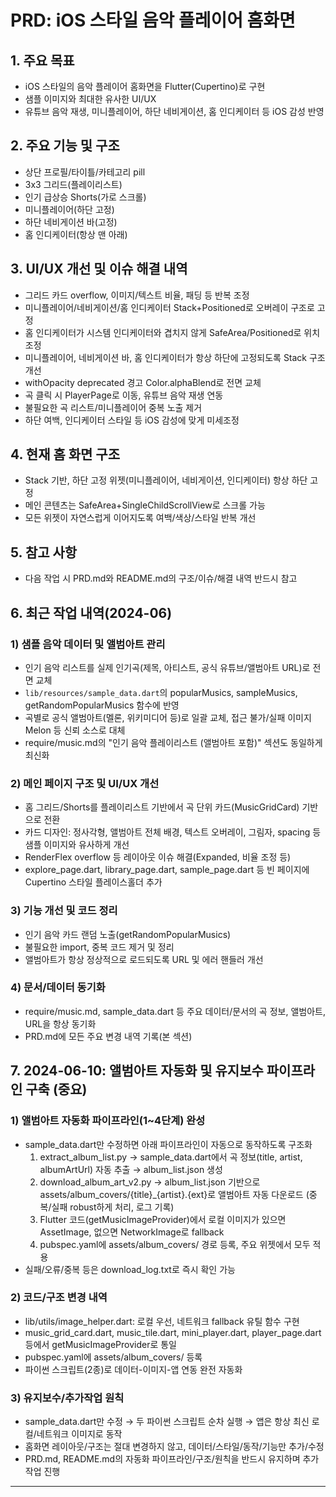 # PRD: iOS 스타일 음악 플레이어 홈화면

## 1. 주요 목표
- iOS 스타일의 음악 플레이어 홈화면을 Flutter(Cupertino)로 구현
- 샘플 이미지와 최대한 유사한 UI/UX
- 유튜브 음악 재생, 미니플레이어, 하단 네비게이션, 홈 인디케이터 등 iOS 감성 반영

## 2. 주요 기능 및 구조
- 상단 프로필/타이틀/카테고리 pill
- 3x3 그리드(플레이리스트)
- 인기 급상승 Shorts(가로 스크롤)
- 미니플레이어(하단 고정)
- 하단 네비게이션 바(고정)
- 홈 인디케이터(항상 맨 아래)

## 3. UI/UX 개선 및 이슈 해결 내역
- 그리드 카드 overflow, 이미지/텍스트 비율, 패딩 등 반복 조정
- 미니플레이어/네비게이션/홈 인디케이터 Stack+Positioned로 오버레이 구조로 고정
- 홈 인디케이터가 시스템 인디케이터와 겹치지 않게 SafeArea/Positioned로 위치 조정
- 미니플레이어, 네비게이션 바, 홈 인디케이터가 항상 하단에 고정되도록 Stack 구조 개선
- withOpacity deprecated 경고 Color.alphaBlend로 전면 교체
- 곡 클릭 시 PlayerPage로 이동, 유튜브 음악 재생 연동
- 불필요한 곡 리스트/미니플레이어 중복 노출 제거
- 하단 여백, 인디케이터 스타일 등 iOS 감성에 맞게 미세조정

## 4. 현재 홈 화면 구조
- Stack 기반, 하단 고정 위젯(미니플레이어, 네비게이션, 인디케이터) 항상 하단 고정
- 메인 콘텐츠는 SafeArea+SingleChildScrollView로 스크롤 가능
- 모든 위젯이 자연스럽게 이어지도록 여백/색상/스타일 반복 개선

## 5. 참고 사항
- 다음 작업 시 PRD.md와 README.md의 구조/이슈/해결 내역 반드시 참고 

## 6. 최근 작업 내역(2024-06)

### 1) 샘플 음악 데이터 및 앨범아트 관리
- 인기 음악 리스트를 실제 인기곡(제목, 아티스트, 공식 유튜브/앨범아트 URL)로 전면 교체
- `lib/resources/sample_data.dart`의 popularMusics, sampleMusics, getRandomPopularMusics 함수에 반영
- 곡별로 공식 앨범아트(멜론, 위키미디어 등)로 일괄 교체, 접근 불가/실패 이미지 Melon 등 신뢰 소스로 대체
- require/music.md의 "인기 음악 플레이리스트 (앨범아트 포함)" 섹션도 동일하게 최신화

### 2) 메인 페이지 구조 및 UI/UX 개선
- 홈 그리드/Shorts를 플레이리스트 기반에서 곡 단위 카드(MusicGridCard) 기반으로 전환
- 카드 디자인: 정사각형, 앨범아트 전체 배경, 텍스트 오버레이, 그림자, spacing 등 샘플 이미지와 유사하게 개선
- RenderFlex overflow 등 레이아웃 이슈 해결(Expanded, 비율 조정 등)
- explore_page.dart, library_page.dart, sample_page.dart 등 빈 페이지에 Cupertino 스타일 플레이스홀더 추가

### 3) 기능 개선 및 코드 정리
- 인기 음악 카드 랜덤 노출(getRandomPopularMusics)
- 불필요한 import, 중복 코드 제거 및 정리
- 앨범아트가 항상 정상적으로 로드되도록 URL 및 에러 핸들러 개선

### 4) 문서/데이터 동기화
- require/music.md, sample_data.dart 등 주요 데이터/문서의 곡 정보, 앨범아트, URL을 항상 동기화
- PRD.md에 모든 주요 변경 내역 기록(본 섹션)

## 7. 2024-06-10: 앨범아트 자동화 및 유지보수 파이프라인 구축 (중요)

### 1) 앨범아트 자동화 파이프라인(1~4단계) 완성
- sample_data.dart만 수정하면 아래 파이프라인이 자동으로 동작하도록 구조화
  1. extract_album_list.py → sample_data.dart에서 곡 정보(title, artist, albumArtUrl) 자동 추출 → album_list.json 생성
  2. download_album_art_v2.py → album_list.json 기반으로 assets/album_covers/{title}_{artist}.{ext}로 앨범아트 자동 다운로드 (중복/실패 robust하게 처리, 로그 기록)
  3. Flutter 코드(getMusicImageProvider)에서 로컬 이미지가 있으면 AssetImage, 없으면 NetworkImage로 fallback
  4. pubspec.yaml에 assets/album_covers/ 경로 등록, 주요 위젯에서 모두 적용
- 실패/오류/중복 등은 download_log.txt로 즉시 확인 가능

### 2) 코드/구조 변경 내역
- lib/utils/image_helper.dart: 로컬 우선, 네트워크 fallback 유틸 함수 구현
- music_grid_card.dart, music_tile.dart, mini_player.dart, player_page.dart 등에서 getMusicImageProvider로 통일
- pubspec.yaml에 assets/album_covers/ 등록
- 파이썬 스크립트(2종)로 데이터-이미지-앱 연동 완전 자동화

### 3) 유지보수/추가작업 원칙
- sample_data.dart만 수정 → 두 파이썬 스크립트 순차 실행 → 앱은 항상 최신 로컬/네트워크 이미지로 동작
- 홈화면 레이아웃/구조는 절대 변경하지 않고, 데이터/스타일/동작/기능만 추가/수정
- PRD.md, README.md의 자동화 파이프라인/구조/원칙을 반드시 유지하며 추가 작업 진행

--- 